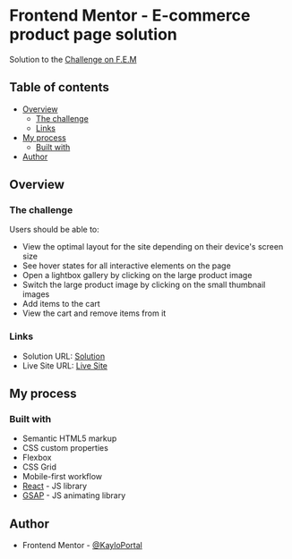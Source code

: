 # Frontend Mentor - E-commerce product page solution

Solution to the [Challenge on F.E.M](https://www.frontendmentor.io/challenges/ecommerce-product-page-UPsZ9MJp6)

## Table of contents

- [Overview](#overview)
  - [The challenge](#the-challenge)
  - [Links](#links)
- [My process](#my-process)
  - [Built with](#built-with)
- [Author](#author)

## Overview

### The challenge

Users should be able to:

- View the optimal layout for the site depending on their device's screen size
- See hover states for all interactive elements on the page
- Open a lightbox gallery by clicking on the large product image
- Switch the large product image by clicking on the small thumbnail images
- Add items to the cart
- View the cart and remove items from it

### Links

- Solution URL: [Solution](https://your-solution-url.com)
- Live Site URL: [Live Site]([https://your-live-site-url.com](https://65634749c9c6ba6d15804163--kaylo.netlify.app/))

## My process

### Built with

- Semantic HTML5 markup
- CSS custom properties
- Flexbox
- CSS Grid
- Mobile-first workflow
- [React](https://reactjs.org/) - JS library
- [GSAP](https://nextjs.org/) - JS animating library

## Author

- Frontend Mentor - [@KayloPortal](https://www.frontendmentor.io/profile/KayloPortal)
